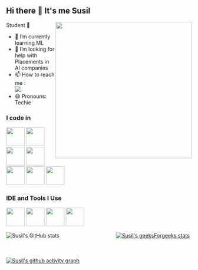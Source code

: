 ## Hi there 👋 It's me Susil

Student 🫡
<img align="right" width="370" height="370" src="https://i.pinimg.com/originals/aa/59/d1/aa59d139b93dde70ff207187c9f1d8bd.gif">
- 🌱 I’m currently learning ML
- 🤔 I’m looking for help with Placements in AI companies
- 📫 How to reach me :
<br /> [<img src="https://img.shields.io/badge/LinkedIn-0077B5?style=for-the-badge&logo=linkedin&logoColor=white" />](https://www.linkedin.com/in/susil-kumar-k/)
- 😄 Pronouns: Techie

### I code in
<img height="50" width="50" src="https://img.icons8.com/color/48/000000/python.png" /> <img height="50" width="50" src="https://img.icons8.com/color/48/000000/c-programming.png" /> <img height="50" width="50" src="https://img.icons8.com/color/48/000000/c-plus-plus-logo.png" /> <img height="50" width="50" src="https://img.icons8.com/color/48/000000/html-5.png" /> <img height="50" width="50" src="https://img.icons8.com/color/48/000000/css3.png" />
<img height="50" width="50" src="https://img.icons8.com/color/48/000000/javascript.png"/> <img height="50" width="50" src="https://img.icons8.com/color/48/000000/mysql-logo.png"/>

### IDE and Tools I Use
<img height="50" width="50" src="https://img.icons8.com/color/48/000000/visual-studio-code-2019.png"/> <img height="50" width="50" src="https://img.icons8.com/color/50/000000/git.png"/> <img height="50" width="50" src="https://img.icons8.com/dusk/64/000000/anaconda.png"/> <img height="50" width="50" src="https://img.icons8.com/color/48/000000/figma--v1.png"/>

![Susil's GitHub stats](https://github-readme-stats.vercel.app/api?username=susil-123&theme=tokyonight&show_icons=true&&hide=issues,contribs)&ensp;&ensp;&ensp;&ensp;&ensp;&ensp;&ensp;&ensp;&ensp;&ensp;&ensp;&ensp;&ensp;&ensp;&ensp;&ensp;&ensp;&ensp;&ensp;&ensp;&ensp;&ensp;[![Susil's geeksForgeeks stats](https://geeks-for-geeks-stats-api.vercel.app/?userName=susilkumarct20)](https://www.geeksforgeeks.org/user/susilkumarct20/)
\
\
\
\
[![Susil's github activity graph](https://github-readme-activity-graph.vercel.app/graph?username=susil-123&bg_color=0d0c0d&color=ab4fa5&line=bb2ab1&point=424242&area=true&hide_border=true)](https://github.com/susil-123/)
